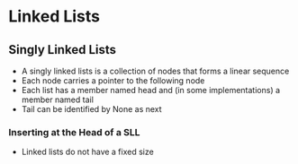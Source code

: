 # Linked Lists

## Singly Linked Lists

  * A singly linked lists is a collection of nodes that forms a linear sequence
  * Each node carries a pointer to the following node
  * Each list has a member named head and (in some implementations) a member named tail
  * Tail can be identified by None as next


### Inserting at the Head of a SLL

  * Linked lists do not have a fixed size
